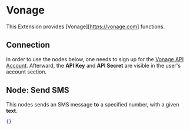 # Vonage

This Extension provides [Vonage][https://vonage.com] functions.

## Connection

In order to use the nodes below, one needs to sign up for the [Vonage API Account](https://dashboard.nexmo.com/). Afterward, the **API Key** and **API Secret** are visible in the user's account section.


## Node: Send SMS

This nodes sends an SMS message **to** a specified number, with a given **text**.

```json
{}
```